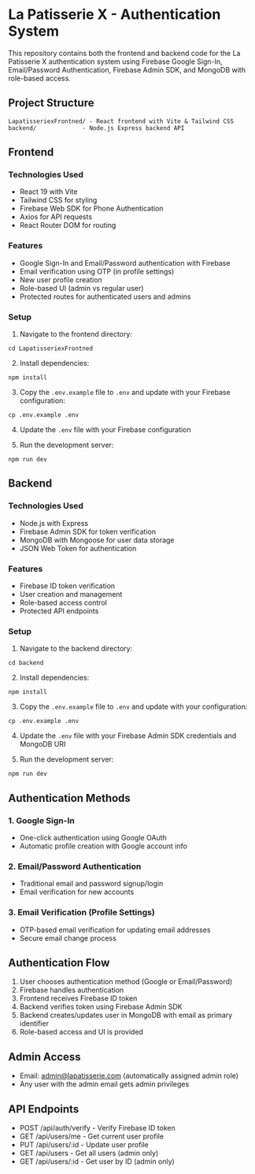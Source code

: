 # La Patisserie X - Authentication System

This repository contains both the frontend and backend code for the La Patisserie X authentication system using Firebase Google Sign-In, Email/Password Authentication, Firebase Admin SDK, and MongoDB with role-based access.

## Project Structure

```
LapatisseriexFrontned/ - React frontend with Vite & Tailwind CSS
backend/             - Node.js Express backend API
```

## Frontend

### Technologies Used
- React 19 with Vite
- Tailwind CSS for styling
- Firebase Web SDK for Phone Authentication
- Axios for API requests
- React Router DOM for routing

### Features
- Google Sign-In and Email/Password authentication with Firebase
- Email verification using OTP (in profile settings)
- New user profile creation
- Role-based UI (admin vs regular user)
- Protected routes for authenticated users and admins

### Setup

1. Navigate to the frontend directory:
```
cd LapatisseriexFrontned
```

2. Install dependencies:
```
npm install
```

3. Copy the `.env.example` file to `.env` and update with your Firebase configuration:
```
cp .env.example .env
```

4. Update the `.env` file with your Firebase configuration

5. Run the development server:
```
npm run dev
```

## Backend

### Technologies Used
- Node.js with Express
- Firebase Admin SDK for token verification
- MongoDB with Mongoose for user data storage
- JSON Web Token for authentication

### Features
- Firebase ID token verification
- User creation and management
- Role-based access control
- Protected API endpoints

### Setup

1. Navigate to the backend directory:
```
cd backend
```

2. Install dependencies:
```
npm install
```

3. Copy the `.env.example` file to `.env` and update with your configuration:
```
cp .env.example .env
```

4. Update the `.env` file with your Firebase Admin SDK credentials and MongoDB URI

5. Run the development server:
```
npm run dev
```

## Authentication Methods

### 1. Google Sign-In
- One-click authentication using Google OAuth
- Automatic profile creation with Google account info

### 2. Email/Password Authentication
- Traditional email and password signup/login
- Email verification for new accounts

### 3. Email Verification (Profile Settings)
- OTP-based email verification for updating email addresses
- Secure email change process

## Authentication Flow

1. User chooses authentication method (Google or Email/Password)
2. Firebase handles authentication
3. Frontend receives Firebase ID token
4. Backend verifies token using Firebase Admin SDK
5. Backend creates/updates user in MongoDB with email as primary identifier
6. Role-based access and UI is provided

## Admin Access

- Email: admin@lapatisserie.com (automatically assigned admin role)
- Any user with the admin email gets admin privileges

## API Endpoints

- POST /api/auth/verify - Verify Firebase ID token
- GET /api/users/me - Get current user profile
- PUT /api/users/:id - Update user profile
- GET /api/users - Get all users (admin only)
- GET /api/users/:id - Get user by ID (admin only)
